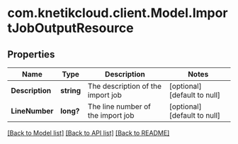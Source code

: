 # com.knetikcloud.client.Model.ImportJobOutputResource
## Properties

Name | Type | Description | Notes
------------ | ------------- | ------------- | -------------
**Description** | **string** | The description of the import job | [optional] [default to null]
**LineNumber** | **long?** | The line number of the import job | [optional] [default to null]

[[Back to Model list]](../README.md#documentation-for-models) [[Back to API list]](../README.md#documentation-for-api-endpoints) [[Back to README]](../README.md)

